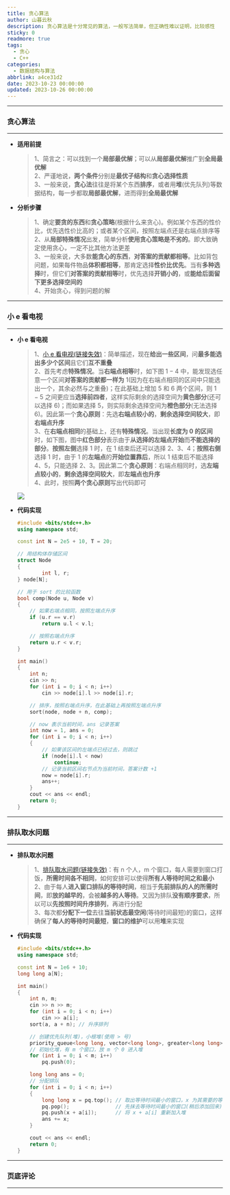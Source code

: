 ```yaml
---
title: 贪心算法
author: 山暮云秋
description: 贪心算法是十分常见的算法，一般写法简单，但正确性难以证明，比较感性
sticky: 0
readmore: true
tags:
  - 贪心
  - C++
categories:
  - 数据结构与算法
abbrlink: a4ce31d2
date: 2023-10-23 00:00:00
updated: 2023-10-26 00:00:00
---
```


---

### **贪心算法**

---

- **适用前提**

  > 1、简言之：可以找到一个**局部最优解**；可以从**局部最优解**推广到**全局最优解**  
  > 2、严谨地说，**两个条件**分别是**最优子结构**和**贪心选择性质**  
  > 3、一般来说，**贪心法**往往是将某个东西**排序**，或者用**堆**(优先队列)等数据结构，每一步都取**局部最优解**，进而得到**全局最优解**

  <!-- more -->

- **分析步骤**

  > 1、确定**要贪的东西**和**贪心策略**(根据什么来贪心)。例如某个东西的性价比，优先选性价比高的；或者某个区间，按照左端点还是右端点排序等  
  > 2、从**局部特殊情况**出发，简单分析**使用贪心策略是不劣的**。即大致确定使用贪心，一定不比其他方法更差  
  > 3、一般来说，大多数**能贪心的东西**，**对答案的贡献都相等**。比如背包问题，如果每件物品**体积都相等**，那肯定选择**性价比优先**。当有**多种选择**时，但它们**对答案的贡献相等**时，优先选择**开销小的**，或**能给后面留下更多选择空间的**  
  > 4、开始贪心，得到问题的解

---

### **小 e 看电视**

---

- **小 e 看电视**

  > 1、[小 e 看电视(链接失效)](https://cdn.oj.eriktse.com/problem.php?id=1035)：简单描述，现在**给出一些区间**，问**最多能选出多少个区间**且它们**互不重叠**  
  > 2、首先考虑**特殊情况**。当**右端点相等**时，如下图 $1-4$ 中，能发现选任意一个区间**对答案的贡献都一样为** $1$(因为在右端点相同的区间中只能选出一个，其余必然与之重叠)；在此基础上增加 $5$ 和 $6$ 两个区间，则 $1-5$ 之间更应当**选择前四者**，这样实际剩余的选择空间为**黄色部分**(还可以选择 $6$)；而如果选择 $5$，则实际剩余选择空间为**橙色部分**(无法选择 $6$)。因此第一个**贪心原则**：先选**右端点较小的**，**剩余选择空间较大**，即**右端点升序**  
  > 3、在**右端点相同**的基础上，还有**特殊情况**。当出现**长度为 $0$ 的区间**时，如下图，图中**红色部分**表示由于**从选择的左端点开始**而**不能选择的部分**。**按照左侧**选择 $1$ 时，在 $1$ 结束后还可以选择 $2$、$3$、$4$；**按照右侧**选择 $1$ 时，由于 $1$ 的**左端点**的**开始位置靠后**，所以 $1$ 结束后不能选择 $4$、$5$，只能选择 $2$、$3$。因此第二个**贪心原则**：右端点相同时，选**左端点较小的**，**剩余选择空间较大**，即**左端点也升序**  
  > 4、此时，按照**两个贪心原则**写出代码即可

  ![](https://jsd.vxo.im/gh/ShanMuYunQiu/Image/blog/算法/小e看电视.png)

- **代码实现**

  ```cpp
  #include <bits/stdc++.h>
  using namespace std;

  const int N = 2e5 + 10, T = 20;

  // 用结构体存储区间
  struct Node
  {
          int l, r;
  } node[N];

  // 用于 sort 的比较函数
  bool comp(Node u, Node v)
  {
      // 如果右端点相同，按照左端点升序
      if (u.r == v.r)
          return u.l < v.l;

      // 按照右端点升序
      return u.r < v.r;
  }

  int main()
  {
      int n;
      cin >> n;
      for (int i = 0; i < n; i++)
          cin >> node[i].l >> node[i].r;

      // 排序，按照右端点升序，在此基础上再按照左端点升序
      sort(node, node + n, comp);

      // now 表示当前时间，ans 记录答案
      int now = 1, ans = 0;
      for (int i = 0; i < n; i++)
      {
          // 如果该区间的左端点已经过去，则跳过
          if (node[i].l < now)
              continue;
          // 记录当前区间右节点为当前时间，答案计数 +1
          now = node[i].r;
          ans++;
      }
      cout << ans << endl;
      return 0;
  }
  ```

---

### **排队取水问题**

---

- **排队取水问题**

  > 1、[排队取水问题(链接失效)](https://cdn.oj.eriktse.com/problem.php?id=1036)：有 n 个人，m 个窗口，每人需要到窗口打饭，**所需时间各不相同**，如何安排可以使得**所有人等待时间之和最小**  
  > 2、由于每人**进入窗口排队的等待时间**，相当于**先前排队的人的所需时间**，即**放的越早的**，会被**越多的人等待**。又因为排队**没有顺序要求**，所以可以**先按照时间升序排列**，再进行分配  
  > 3、每次都**分配下一位**去往**当前状态最空闲**(等待时间最短)的窗口，这样确保了**每人的等待时间最短**，**窗口的维护**可以用**堆**来实现

- **代码实现**

  ```cpp
  #include <bits/stdc++.h>
  using namespace std;

  const int N = 1e6 + 10;
  long long a[N];

  int main()
  {
      int n, m;
      cin >> n >> m;
      for (int i = 0; i < n; i++)
          cin >> a[i];
      sort(a, a + n); // 升序排列

      // 创建优先队列(堆)，小根堆(使用 > 号)
      priority_queue<long long, vector<long long>, greater<long long>> pq;
      // 初始化堆，有 m 个窗口，放 m 个 0 进入堆
      for (int i = 0; i < m; i++)
          pq.push(0);

      long long ans = 0;
      // 分配排队
      for (int i = 0; i < n; i++)
      {
          long long x = pq.top(); // 取出等待时间最小的窗口，x 为其需要的等待时间
          pq.pop();               // 先抹去等待时间最小的窗口(稍后添加回来)
          pq.push(x + a[i]);      // 将 x + a[i] 重新加入堆
          ans += x;
      }

      cout << ans << endl;
      return 0;
  }
  ```

---

### **页底评论**

---
